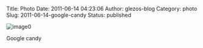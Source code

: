Title: Photo
Date: 2011-06-14 04:23:06
Author: glezos-blog
Category: photo
Slug: 2011-06-14-google-candy
Status: published

![image0](http://40.media.tumblr.com/tumblr_lmrr6i2sZw1qaawg5o1_1280.jpg)

Google candy
